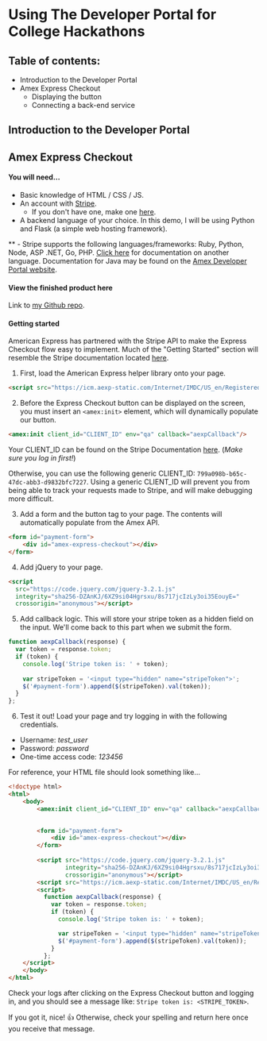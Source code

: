 
# Using The Developer Portal for College Hackathons

## Table of contents:

 * Introduction to the Developer Portal
 * Amex Express Checkout
   * Displaying the button
   * Connecting a back-end service

## Introduction to the Developer Portal


## Amex Express Checkout

#### You will need...
* Basic knowledge of HTML / CSS / JS.
* An account with [Stripe](https://stripe.com/).
  * If you don't have one, make one [here](https://dashboard.stripe.com/register).
* A backend language of your choice. In this demo, I will be using Python and Flask (a simple web hosting framework).

** - Stripe supports the following languages/frameworks: Ruby, Python, Node, ASP .NET, Go, PHP. [Click here](https://stripe.com/docs/checkout/tutorial) for documentation on another language. Documentation for Java may be found on the [Amex Developer Portal website](https://developer.americanexpress.com/products/express-checkout/guide).

#### View the finished product here
Link to [my Github repo](https://github.com/dannysepler/developer_portal).


#### Getting started

American Express has partnered with the Stripe API to make the Express Checkout flow easy to implement. Much of the "Getting Started" section will resemble the Stripe documentation located [here](https://stripe.com/docs/amex-express-checkout).

1. First, load the American Express helper library onto your page.

```html
<script src="https://icm.aexp-static.com/Internet/IMDC/US_en/RegisteredCard/AmexExpressCheckout/js/AmexExpressCheckout.js"></script>
```

2. Before the Express Checkout button can be displayed on the screen, you must insert an `<amex:init>` element, which will dynamically populate our button.

```html
<amex:init client_id="CLIENT_ID" env="qa" callback="aexpCallback"/>
```

Your CLIENT_ID can be found on the Stripe Documentation [here](https://stripe.com/docs/amex-express-checkout#testing). (*Make sure you log in first!*)

Otherwise, you can use the following generic CLIENT_ID: `799a098b-b65c-47dc-abb3-d9832bfc7227`. Using a generic CLIENT_ID will prevent you from being able to track your requests made to Stripe, and will make debugging more difficult.


3. Add a form and the button tag to your page. The contents will automatically populate from the Amex API.

```html
<form id="payment-form">
	<div id="amex-express-checkout"></div>
</form>
```

4. Add jQuery to your page.

```html
<script
  src="https://code.jquery.com/jquery-3.2.1.js"
  integrity="sha256-DZAnKJ/6XZ9si04Hgrsxu/8s717jcIzLy3oi35EouyE="
  crossorigin="anonymous"></script>
```

5. Add callback logic. This will store your stripe token as a hidden field on the input. We'll come back to this part when we submit the form.

```javascript
function aexpCallback(response) {
  var token = response.token;
  if (token) {
  	console.log('Stripe token is: ' + token);
  
    var stripeToken = '<input type="hidden" name="stripeToken">';
    $('#payment-form').append($(stripeToken).val(token));
  }
};
```

6. Test it out! Load your page and try logging in with the following credentials.

* Username: *test_user*
* Password: *password*
* One-time access code: *123456*

For reference, your HTML file should look something like...

```html
<!doctype html>
<html>
    <body>
    	<amex:init client_id="CLIENT_ID" env="qa" callback="aexpCallback"/>

    
        <form id="payment-form">
          	<div id="amex-express-checkout"></div>
        </form>
      
        <script src="https://code.jquery.com/jquery-3.2.1.js"
      			integrity="sha256-DZAnKJ/6XZ9si04Hgrsxu/8s717jcIzLy3oi35EouyE="
      			crossorigin="anonymous"></script>
    	<script src="https://icm.aexp-static.com/Internet/IMDC/US_en/RegisteredCard/AmexExpressCheckout/js/AmexExpressCheckout.js"></script>
        <script>
          function aexpCallback(response) {
            var token = response.token;
            if (token) {
              console.log('Stripe token is: ' + token);

              var stripeToken = '<input type="hidden" name="stripeToken">';
              $('#payment-form').append($(stripeToken).val(token));
            }
          };
	</script>
    </body>
</html>
```

Check your logs after clicking on the Express Checkout button and logging in, and you should see a message like: `Stripe token is: <STRIPE_TOKEN>`.

If you got it, nice! :+1: Otherwise, check your spelling and return here once you receive that message.